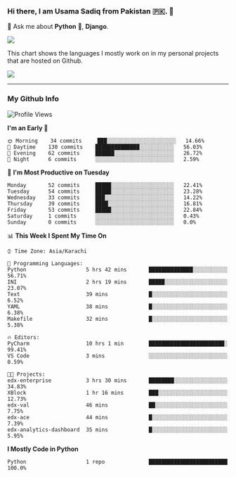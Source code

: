 ### Hi there, I am Usama Sadiq from Pakistan 🇵🇰. 👋

💬 Ask me about **Python** 🐍, **Django**. <!-- , Testing, Docker, Jenkins Automation, -->

<!--  
🗣 I love to talk about
  - Automating day-to-day stuff using Python
  - **Urdu Literature** 📚, **Anime** 💻, **Manga** 📜, **Light Novels** 📜, **Comics** 📱.  
-->

<img align="center" src="https://github-readme-stats.vercel.app/api?username=UsamaSadiq&custom_title=My Stats&show_icons=true&theme=dark&count_private=true&include_all_commits=true" />

This chart shows the languages I mostly work on in my personal projects that are hosted on Github.

<img align="center" src="https://github-readme-stats.vercel.app/api/top-langs/?username=UsamaSadiq&langs_count=10&layout=compact" />

--- 
### My Github Info
<!--START_SECTION:waka-->
![Profile Views](http://img.shields.io/badge/Profile%20Views-236-blue)

**I'm an Early 🐤** 

```text
🌞 Morning    34 commits     ███░░░░░░░░░░░░░░░░░░░░░░   14.66% 
🌆 Daytime    130 commits    ██████████████░░░░░░░░░░░   56.03% 
🌃 Evening    62 commits     ██████░░░░░░░░░░░░░░░░░░░   26.72% 
🌙 Night      6 commits      ░░░░░░░░░░░░░░░░░░░░░░░░░   2.59%

```
📅 **I'm Most Productive on Tuesday** 

```text
Monday       52 commits     █████░░░░░░░░░░░░░░░░░░░░   22.41% 
Tuesday      54 commits     █████░░░░░░░░░░░░░░░░░░░░   23.28% 
Wednesday    33 commits     ███░░░░░░░░░░░░░░░░░░░░░░   14.22% 
Thursday     39 commits     ████░░░░░░░░░░░░░░░░░░░░░   16.81% 
Friday       53 commits     █████░░░░░░░░░░░░░░░░░░░░   22.84% 
Saturday     1 commits      ░░░░░░░░░░░░░░░░░░░░░░░░░   0.43% 
Sunday       0 commits      ░░░░░░░░░░░░░░░░░░░░░░░░░   0.0%

```


📊 **This Week I Spent My Time On** 

```text
⌚︎ Time Zone: Asia/Karachi

💬 Programming Languages: 
Python                   5 hrs 42 mins       ██████████████░░░░░░░░░░░   56.71% 
INI                      2 hrs 19 mins       █████░░░░░░░░░░░░░░░░░░░░   23.07% 
Text                     39 mins             █░░░░░░░░░░░░░░░░░░░░░░░░   6.52% 
YAML                     38 mins             █░░░░░░░░░░░░░░░░░░░░░░░░   6.38% 
Makefile                 32 mins             █░░░░░░░░░░░░░░░░░░░░░░░░   5.38%

🔥 Editors: 
PyCharm                  10 hrs 1 min        ████████████████████████░   99.41% 
VS Code                  3 mins              ░░░░░░░░░░░░░░░░░░░░░░░░░   0.59%

🐱‍💻 Projects: 
edx-enterprise           3 hrs 30 mins       ████████░░░░░░░░░░░░░░░░░   34.83% 
XBlock                   1 hr 16 mins        ███░░░░░░░░░░░░░░░░░░░░░░   12.73% 
edx-val                  46 mins             ██░░░░░░░░░░░░░░░░░░░░░░░   7.75% 
edx-ace                  44 mins             █░░░░░░░░░░░░░░░░░░░░░░░░   7.39% 
edx-analytics-dashboard  35 mins             █░░░░░░░░░░░░░░░░░░░░░░░░   5.95%

```

**I Mostly Code in Python** 

```text
Python                   1 repo              █████████████████████████   100.0%

```



<!--END_SECTION:waka-->
<!--
**UsamaSadiq/UsamaSadiq** is a ✨ _special_ ✨ repository because its `README.md` (this file) appears on your GitHub profile.

Here are some ideas to get you started:

- 🔭 I’m currently working on ...
- 🌱 I’m currently learning ...
- 👯 I’m looking to collaborate on ...
- 🤔 I’m looking for help with ...
- 📫 How to reach me: ...
- 😄 Pronouns: ...
- ⚡ Fun fact: ...
-->
